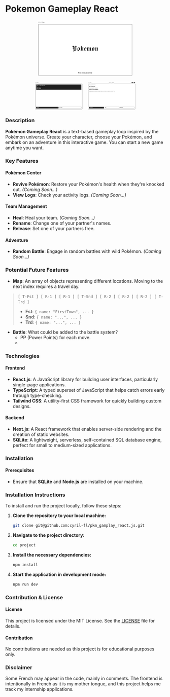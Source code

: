 # Pokemon Gameplay React

<div style="display: flex; align-items: flex-start; flex-direction: column; gap: 1rem; justify-content: center; align-items: center;">
  <img src="./public/assets/webp/screen_01.webp" alt="Screenshot of game" style="flex-shrink: 0; width: 60%; height: auto;" />
  <div style="display: flex; flex-direction: row; flex-shrink: 1; gap: 1rem; justify-content: center; align-content: center">
    <img src="./public/assets/webp/screen_02.webp" alt="Screenshot of game" style="flex-shrink: 1; width: 30%; height: auto;" />
    <img src="./public/assets/webp/screen_03.webp" alt="Screenshot of game" style="flex-shrink: 1; width: 30%; height: auto;" />
  </div>
</div>

### Description

**Pokémon Gameplay React** is a text-based gameplay loop inspired by the Pokémon universe. Create your character, choose your Pokémon, and embark on an adventure in this interactive game. You can start a new game anytime you want.

### Key Features

#### Pokémon Center

- **Revive Pokémon**: Restore your Pokémon's health when they're knocked out. _(Coming Soon...)_
- **View Logs**: Check your activity logs. _(Coming Soon...)_

#### Team Management

- **Heal**: Heal your team. _(Coming Soon...)_
- **Rename**: Change one of your partner's names.
- **Release**: Set one of your partners free.

#### Adventure

- **Random Battle**: Engage in random battles with wild Pokémon. _(Coming Soon...)_

### Potential Future Features

- **Map**: An array of objects representing different locations. Moving to the next index requires a travel day.

> `[ T-Fst ] [ R-1 ] [ R-1 ] [ T-Snd ] [ R-2 ] [ R-2 ] [ R-2 ] [ T-Trd ]`
>
> - **Fst**: `{ name: "FirstTown", ... }`
> - **Snd**: `{ name: "...", ... }`
> - **Trd**: `{ name: "...", ... }`

- **Battle**: What could be added to the battle system?
  - PP (Power Points) for each move.
  -

### Technologies

#### Frontend

- **React.js**: A JavaScript library for building user interfaces, particularly single-page applications.
- **TypeScript**: A typed superset of JavaScript that helps catch errors early through type-checking.
- **Tailwind CSS**: A utility-first CSS framework for quickly building custom designs.

#### Backend

- **Next.js**: A React framework that enables server-side rendering and the creation of static websites.
- **SQLite**: A lightweight, serverless, self-contained SQL database engine, perfect for small to medium-sized applications.

### Installation

#### Prerequisites

- Ensure that **SQLite** and **Node.js** are installed on your machine.

### Installation Instructions

To install and run the project locally, follow these steps:

1. **Clone the repository to your local machine:**

   ```sh
   git clone git@github.com:cyril-fl/pkm_gamplay_react.js.git
   ```

2. **Navigate to the project directory:**

   ```sh
   cd project
   ```

3. **Install the necessary dependencies:**

   ```sh
   npm install
   ```

4. **Start the application in development mode:**
   ```sh
   npm run dev
   ```

### Contribution & License

#### License

This project is licensed under the MIT License. See the [LICENSE](./LICENSE) file for details.

#### Contribution

No contributions are needed as this project is for educational purposes only.

### Disclaimer

Some French may appear in the code, mainly in comments. The frontend is intentionally in French as it is my mother tongue, and this project helps me track my internship applications.
